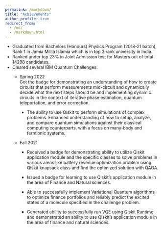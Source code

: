 ```yaml
---
permalink: /markdown/
title: "Achievements"
author_profile: true
redirect_from: 
  - /md/
  - /markdown.html
---
```


* Graduated from Bachelors (Honours) Physics Program (2018-21 batch), Rank 1 in Jamia Millia Islamia which is in top 3 rank university in India.
* Ranked under top 23% in Joint Admission test for Masters out of total 14298 candidates.
* Cleared several IBM Quantum Challenges:
  * Spring 2022<br>
    Got the badge for demonstrating  an understanding of how to create circuits that perform measurements mid-circuit and dynamically decide what the next steps should be and implementing dynamic circuits in the context of iterative phase estimation, quantum teleportation, and error correction.
    * The ability to use Qiskit to perform simulations of complex problems. Enhanced understanding of how to setup, analyze, and compare quantum simulations against their
      classical computing counterparts, with a focus on many-body and fermionic systems.

    <div data-iframe-width="150" data-iframe-height="270" data-share-badge-id="57ef4ccb-9e08-466b-acbc-dcfce307b0a6" data-share-badge-host="https://www.credly.com"></div><script type="text/javascript" async src="//cdn.credly.com/assets/utilities/embed.js"></script>


  * Fall 2021<br>
    * Received a badge for demonstrating ability to utilize Qiskit application module and the specific classes to solve problems in various areas like battery revenue optimization problem using Qiskit knapsack class and find the optimized solution with QAOA.

    * Issued a badge for learning to use Qiskit’s application module in the area of Finance and Natural sciences.
    * Able to successfully implement Variational Quantum algorithms to optimize finance portfolios and reliably predict the excited states of a molecule specified in    the challenge problem.
    * Generated ability to successfully run VQE using Qiskit Runtime and demonstrated an ability to use Qiskit’s application module in the area of finance and natural sciences.

    <div data-iframe-width="150" data-iframe-height="270" data-share-badge-id="ac2fc629-409a-492c-8782-7dc99bdfacaf" data-share-badge-host="https://www.credly.com"></div><script type="text/javascript" async src="//cdn.credly.com/assets/utilities/embed.js"></script>

 
